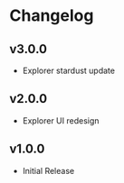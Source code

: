 # Changelog

## v3.0.0

* Explorer stardust update

## v2.0.0

* Explorer UI redesign

## v1.0.0

* Initial Release
